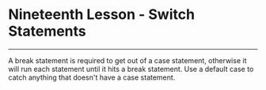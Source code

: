 # Nineteenth Lesson - Switch Statements
---
A break statement is required to get out of a case statement, otherwise it will run each statement until it hits a break statement. Use a default case to catch anything that doesn't have a case statement.
